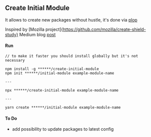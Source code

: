 
## Create Initial Module

It allows to create new packages without hustle, it's done via [plop](https://plopjs.com/documentation/#getting-started)

Inspired by [Mozilla project]{https://github.com/mozilla/create-shield-study}
Medium blog [post](https://medium.com/@nicoespeon/plop-a-micro-generator-to-ease-your-daily-life-7767f0a34db)

#### Run

```
// to make it faster you should install globally but it's not necessary

npm install -g ******/create-initial-module
npm init ******/initial-module example-module-name

---

npx ******/create-initial-module example-module-name

---

yarn create ******/initial-module example-module-name
```

#### To Do

- add possibility to update packages to latest config
